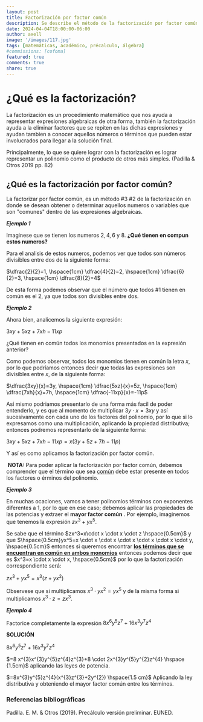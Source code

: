 ```yaml
---
layout: post
title: Factorización por factor común
description: Se describe el método de la factorización por factor común
date: 2024-04-04T18:00:00-06:00
author: axell
image: '/images/117.jpg'
tags: [matemáticas, académico, précalculo, álgebra]
#commissions: [cofoma]
featured: true
comments: true
share: true
---
```

# ¿Qué es la factorización?
La factorización es un procedimiento matemático que nos ayuda a representar expresiones algebraicas de otra forma, también la factorización ayuda a la eliminar factores que se repiten en las dichas expresiones y ayudan tambien a conocer aquellos números o términos que pueden estar involucrados para llegar a la solución final. 

Principalmente, lo que se quiere lograr con la factorización es lograr representar un polinomio como el producto de otros más simples. (Padilla & Otros 2019 pp. 82)
## ¿Qué es la factorización por factor común?
La factorizar por factor común, es un método #3 #2 de la factorización en donde se desean obtener o determinar aquellos numeros o variables que son "comunes" dentro de las expresiones algebraicas.

***Ejemplo 1*** 

Imaginese que se tienen los numeros $2, 4, 6$ y $8$. **¿Qué tienen en compun estos numeros?**

Para el analisis de estos numeros, podemos ver que todos son números divisibles entre dos de la siguiente forma:

$\dfrac{2}{2}=1, \hspace{1cm} \dfrac{4}{2}=2, \hspace{1cm} \dfrac{6}{2}=3, \hspace{1cm} \dfrac{8}{2}=4$

De esta forma podemos observar que el número que todos #1 tienen en común es el $2$, ya que todos son divisibles entre dos. 

***Ejemplo 2***

Ahora bien, analicemos la siguiente expresión: 

$3xy+5xz+7xh-11xp$

¿Qué tienen en común todos los monomios presentados en la expresión anterior?

Como podemos observar, todos los monomios tienen en común la letra $x$, por lo que podríamos entonces decir que todas las expresiones son divisibles entre $x$, de la siguiente forma: 

$\dfrac{3xy}{x}=3y, \hspace{1cm} \dfrac{5xz}{x}=5z, \hspace{1cm} \dfrac{7xh}{x}=7h, \hspace{1cm} \dfrac{-11xp}{x}=-11p$

Así mismo podriamos presentarlo de una forma más facil de poder entenderlo, y es que al momento de multiplicar $3y \cdot x =3xy$ y así sucesivamente con cada uno de los factores del polinomio, por lo que si lo expresamos como una multiplicación, aplicando la propiedad distributiva; entonces podremos representarlo de la siguiente forma:

$3xy+5xz+7xh-11xp=x(3y+5z+7h-11p)$ 

Y así es como aplicamos la factorización por factor común. 

&nbsp;<strong>NOTA:&nbsp;</strong>Para poder aplicar la factorizaci&oacute;n por factor com&uacute;n, debemos comprender que el t&eacute;rmino que sea&nbsp;<span style="text-decoration: underline;">com&uacute;n</span> debe estar presente en todos los factores o &eacute;rminos del polinomio.

***Ejemplo 3***

En muchas ocaciones, vamos a tener polinomios términos con exponentes diferentes a 1, por lo que en ese caso; debemos aplicar las propiedades de las potencias y extraer el <strong>mayor factor común</strong> . Por ejemplo, imaginemos que tenemos la expresión $zx^3+yx^5$. 

Se sabe que el término $zx^3=x\cdot x \cdot x \cdot z \hspace{0.5cm}$ y que $\hspace{0.5cm}yx^5=x \cdot x \cdot x \cdot x \cdot x \cdot x \cdot y, \hspace{0.5cm}$ entonces si queremos encontrar <span style="text-decoration: underline;"><strong>los términos que se encuentran en común en ambos monomios</strong></span> entonces podemos decir que es $x^3=x \cdot x \cdot x, \hspace{0.5cm}$ por lo que la factorización correspondiente será:

$zx^3+yx^5=x^3(z+yx^2)$

Observese que si multiplicamos $x^3 \cdot yx^2=yx^5$ y de la misma forma si multiplicamos $x^3 \cdot z=zx^3$.

***Ejemplo 4***

Factorice completamente la expresión $8x^{6}y^{5}z^{7}+16x^{3}y^{7}z^{4}$

**SOLUCIÓN**

$8x^{6}y^{5}z^{7}+16x^{3}y^{7}z^{4}$

$=8 x^{3}x^{3}y^{5}z^{4}z^{3}+8 \cdot 2x^{3}y^{5}y^{2}z^{4} \hspace {1.5cm}$ aplicando las leyes de potencia.

$=8x^{3}y^{5}z^{4}(x^{3}z^{3}+2y^{2})  \hspace{1.5 cm}$ Aplicando la ley distributiva y obteniendo el mayor factor común entre los términos. 

### Referencias bibliográficas

Padilla. E. M. & Otros (2019). Precálculo versión preliminar. EUNED.
